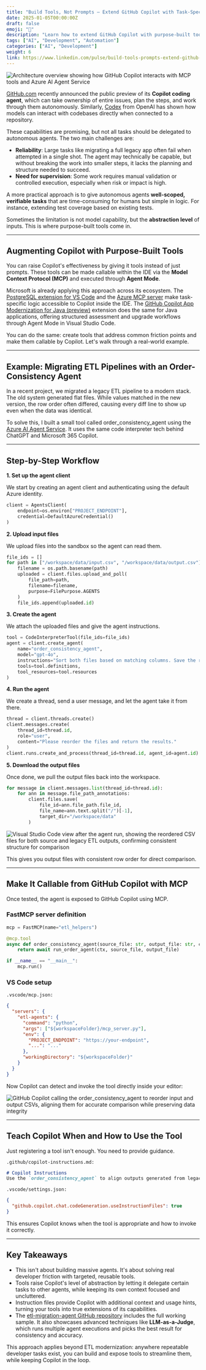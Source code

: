 ```yaml
---
title: "Build Tools, Not Prompts – Extend GitHub Copilot with Task-Specific Agents"
date: 2025-01-05T00:00:00Z
draft: false
emoji: "🔧"
description: "Learn how to extend GitHub Copilot with purpose-built tools using the Model Context Protocol (MCP) and Azure AI Agent Service for more effective development workflows."
tags: ["AI", "Development", "Automation"]
categories: ["AI", "Development"]
weight: 6
link: https://www.linkedin.com/pulse/build-tools-prompts-extend-github-copilot-agents-aymen-furter-yo2ie
---
```


![Architecture overview showing how GitHub Copilot interacts with MCP tools and Azure AI Agent Service](/images/build-tools-copilot-architecture.png)

[GitHub.com](https://github.blog/changelog/2025-05-19-github-copilot-coding-agent-in-public-preview/) recently announced the public preview of its **Copilot coding agent**, which can take ownership of entire issues, plan the steps, and work through them autonomously. Similarly, [Codex](https://openai.com/index/introducing-codex/) from OpenAI has shown how models can interact with codebases directly when connected to a repository.

These capabilities are promising, but not all tasks should be delegated to autonomous agents. The two main challenges are:

- **Reliability**: Large tasks like migrating a full legacy app often fail when attempted in a single shot. The agent may technically be capable, but without breaking the work into smaller steps, it lacks the planning and structure needed to succeed.
- **Need for supervision**: Some work requires manual validation or controlled execution, especially when risk or impact is high.

A more practical approach is to give autonomous agents **well-scoped, verifiable tasks** that are time-consuming for humans but simple in logic. For instance, extending test coverage based on existing tests.

Sometimes the limitation is not model capability, but the **abstraction level** of inputs. This is where purpose-built tools come in.

---

## Augmenting Copilot with Purpose-Built Tools

You can raise Copilot's effectiveness by giving it tools instead of just prompts. These tools can be made callable within the IDE via the **Model Context Protocol (MCP)** and executed through **Agent Mode**.

Microsoft is already applying this approach across its ecosystem. The [PostgreSQL extension for VS Code](https://techcommunity.microsoft.com/blog/adforpostgresql/announcing-a-new-ide-for-postgresql-in-vs-code-from-microsoft/4414648?utm_source=chatgpt.com) and the [Azure MCP server](https://learn.microsoft.com/en-us/azure/developer/azure-mcp-server/overview?utm_source=chatgpt.com) make task-specific logic accessible to Copilot inside the IDE. The [GitHub Copilot App Modernization for Java (preview)](https://learn.microsoft.com/en-us/azure/developer/java/migration/migrate-github-copilot-app-modernization-for-java-quickstart-assess-migrate) extension does the same for Java applications, offering structured assessment and upgrade workflows through Agent Mode in Visual Studio Code.

You can do the same: create tools that address common friction points and make them callable by Copilot. Let's walk through a real-world example.

---

## Example: Migrating ETL Pipelines with an Order-Consistency Agent

In a recent project, we migrated a legacy ETL pipeline to a modern stack. The old system generated flat files. While values matched in the new version, the row order often differed, causing every diff line to show up even when the data was identical.

To solve this, I built a small tool called order_consistency_agent using the [Azure AI Agent Service](https://learn.microsoft.com/en-us/azure/ai-foundry/agents/overview). It uses the same code interpreter tech behind ChatGPT and Microsoft 365 Copilot.

---

## Step-by-Step Workflow

**1. Set up the agent client**

We start by creating an agent client and authenticating using the default Azure identity.

```python
client = AgentsClient(
    endpoint=os.environ["PROJECT_ENDPOINT"],
    credential=DefaultAzureCredential()
)
```

**2. Upload input files**

We upload files into the sandbox so the agent can read them.

```python
file_ids = []
for path in ["/workspace/data/input.csv", "/workspace/data/output.csv"]:
    filename = os.path.basename(path)
    uploaded = client.files.upload_and_poll(
        file_path=path, 
        filename=filename, 
        purpose=FilePurpose.AGENTS
    )
    file_ids.append(uploaded.id)
```

**3. Create the agent**

We attach the uploaded files and give the agent instructions.

```python
tool = CodeInterpreterTool(file_ids=file_ids)
agent = client.create_agent(
    name="order_consistency_agent",
    model="gpt-4o",
    instructions="Sort both files based on matching columns. Save the reordered versions.",
    tools=tool.definitions,
    tool_resources=tool.resources
)
```

**4. Run the agent**

We create a thread, send a user message, and let the agent take it from there.

```python
thread = client.threads.create()
client.messages.create(
    thread_id=thread.id,
    role="user",
    content="Please reorder the files and return the results."
)
client.runs.create_and_process(thread_id=thread.id, agent_id=agent.id)
```

**5. Download the output files**

Once done, we pull the output files back into the workspace.

```python
for message in client.messages.list(thread_id=thread.id):
    for ann in message.file_path_annotations:
        client.files.save(
            file_id=ann.file_path.file_id,
            file_name=ann.text.split("/")[-1],
            target_dir="/workspace/data"
        )
```

![Visual Studio Code view after the agent run, showing the reordered CSV files for both source and legacy ETL outputs, confirming consistent structure for comparison](/images/build-tools-vscode-results.png)

This gives you output files with consistent row order for direct comparison.

---

## Make It Callable from GitHub Copilot with MCP

Once tested, the agent is exposed to GitHub Copilot using MCP.

### FastMCP server definition

```python
mcp = FastMCP(name="etl_helpers")

@mcp.tool
async def order_consistency_agent(source_file: str, output_file: str, ctx: Context) -> str:
    return await run_order_agent(ctx, source_file, output_file)

if __name__ == "__main__":
    mcp.run()
```

### VS Code setup

`.vscode/mcp.json:`

```json
{
  "servers": {
    "etl-agents": {
      "command": "python",
      "args": ["${workspaceFolder}/mcp_server.py"],
      "env": {
        "PROJECT_ENDPOINT": "https://your-endpoint",
        "...": "..."
      },
      "workingDirectory": "${workspaceFolder}"
    }
  }
}
```

Now Copilot can detect and invoke the tool directly inside your editor:

![GitHub Copilot calling the order_consistency_agent to reorder input and output CSVs, aligning them for accurate comparison while preserving data integrity](/images/build-tools-copilot-usage.png)

---

## Teach Copilot When and How to Use the Tool

Just registering a tool isn't enough. You need to provide guidance.

`.github/copilot-instructions.md:`

```markdown
# Copilot Instructions
Use the `order_consistency_agent` to align outputs generated from legacy and new logic.
```

`.vscode/settings.json:`

```json
{
  "github.copilot.chat.codeGeneration.useInstructionFiles": true
}
```

This ensures Copilot knows when the tool is appropriate and how to invoke it correctly.

---

## Key Takeaways

- This isn't about building massive agents. It's about solving real developer friction with targeted, reusable tools.
- Tools raise Copilot's level of abstraction by letting it delegate certain tasks to other agents, while keeping its own context focused and uncluttered.
- Instruction files provide Copilot with additional context and usage hints, turning your tools into true extensions of its capabilities.
- The [etl-migration-agent GitHub repository](https://github.com/aymenfurter/etl-migration-agent) includes the full working sample. It also showcases advanced techniques like **LLM-as-a-Judge**, which runs multiple agent executions and picks the best result for consistency and accuracy.

This approach applies beyond ETL modernization: anywhere repeatable developer tasks exist, you can build and expose tools to streamline them, while keeping Copilot in the loop.
